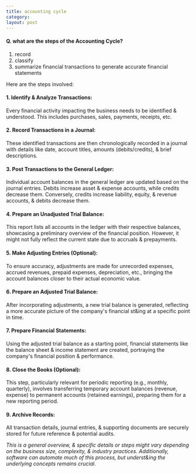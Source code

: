```yaml
---
title: accounting cycle
category: 
layout: post
---
```


#### Q. what are the steps of the **Accounting Cycle**?

1. record
2. classify
3. summarize financial transactions to generate accurate financial statements  

Here are the steps involved:

#### 1. Identify & Analyze Transactions:

Every financial activity impacting the business needs to be identified & understood. This includes purchases, sales, payments, receipts, etc.

#### 2. Record Transactions in a Journal:

These identified transactions are then chronologically recorded in a journal with details like date, account titles, amounts (debits/credits), & brief descriptions.

#### 3. Post Transactions to the General Ledger:

Individual account balances in the general ledger are updated based on the journal entries. Debits increase asset & expense accounts, while credits decrease them. Conversely, credits increase liability, equity, & revenue accounts, & debits decrease them.

#### 4. Prepare an Unadjusted Trial Balance:

This report lists all accounts in the ledger with their respective balances, showcasing a preliminary overview of the financial position. However, it might not fully reflect the current state due to accruals & prepayments.

#### 5. Make Adjusting Entries (Optional):

To ensure accuracy, adjustments are made for unrecorded expenses, accrued revenues, prepaid expenses, depreciation, etc., bringing the account balances closer to their actual economic value.

#### 6. Prepare an Adjusted Trial Balance:

After incorporating adjustments, a new trial balance is generated, reflecting a more accurate picture of the company's financial st&ing at a specific point in time.

#### 7. Prepare Financial Statements:

Using the adjusted trial balance as a starting point, financial statements like the balance sheet & income statement are created, portraying the company's financial position & performance.

#### 8. Close the Books (Optional):

This step, particularly relevant for periodic reporting (e.g., monthly, quarterly), involves transferring temporary account balances (revenue, expense) to permanent accounts (retained earnings), preparing them for a new reporting period.

#### 9. Archive Records:

All transaction details, journal entries, & supporting documents are securely stored for future reference & potential audits.

*This is a general overview, & specific details or steps might vary depending on the business size, complexity, & industry practices. Additionally, software can automate much of this process, but underst&ing the underlying concepts remains crucial.*
